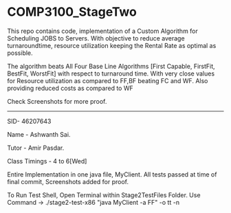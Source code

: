 # COMP3100_StageTwo
This repo contains code, implementation of a Custom Algorithm for Scheduling JOBS to Servers. With objective to reduce average turnaroundtime, resource utilization keeping the Rental Rate as optimal as possible.

The algorithm beats All Four Base Line Algorithms [First Capable, FirstFit, BestFit, WorstFit] with respect to turnaround time. With very close values for Resource utilization as compared to FF,BF beating FC and WF. Also providing reduced costs as compared to WF

Check Screenshots for more proof. 

-----------------------------------------------------------------------------------------------------------------------------------------------------------

SID- 46207643

Name - Ashwanth Sai.

Tutor - Amir Pasdar.

Class Timings - 4 to 6[Wed]

Entire Implementation in one java file, MyClient. All tests passed at time of final commit, Screenshots added for proof.


To Run Test Shell, Open Terminal within Stage2TestFiles Folder. Use Command -> ./stage2-test-x86 "java MyClient -a FF" -o tt -n
